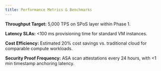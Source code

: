 ```yaml
---
title: Performance Metrics & Benchmarks
---
```


**Throughput Target:** 5,000 TPS on SPoS layer within Phase 1.

**Latency SLAs:** &lt;100 ms provisioning time for standard VM instances.

**Cost Efficiency:** Estimated 20% cost savings vs. traditional cloud for comparable compute workloads.

**Security Proof Frequency:** ASA scan attestations every 24 hours, with &lt;1 min timestamp anchoring latency.
